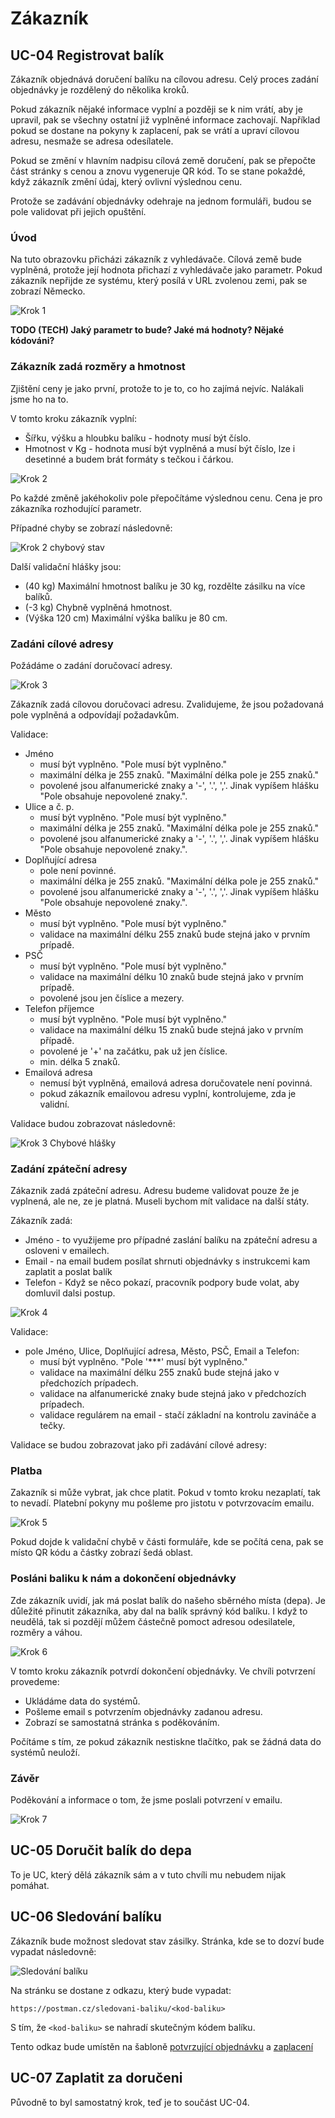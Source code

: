 # Zákazník
## UC-04 Registrovat balík

Zákazník objednává doručení balíku na cílovou adresu. Celý proces zadání objednávky je rozdělený do několika kroků.

Pokud zákazník nějaké informace vyplní a později se k nim vrátí, aby je upravil, pak se všechny ostatní již vyplněné informace zachovají. Například pokud se dostane na pokyny k zaplacení, pak se vrátí a upraví cílovou adresu, nesmaže se adresa odesílatele.

Pokud se změní v hlavním nadpisu cílová země doručení, pak se přepočte část stránky s cenou a znovu vygeneruje QR kód. To se stane pokaždé, když zákazník změní údaj, který ovlivní výslednou cenu.

Protože se zadávání objednávky odehraje na jednom formuláři, budou se pole validovat při jejich opuštění.

### Úvod

Na tuto obrazovku přicházi zákazník z vyhledávače. Cílová země bude vyplněná, protože její hodnota přichazí z vyhledávače jako parametr. Pokud zákazník nepřijde ze systému, který posílá v URL zvolenou zemi, pak se zobrazí Německo.

![Krok 1](./imgs/krok-1.png "Krok 1")

**TODO (TECH) Jaký parametr to bude? Jaké má hodnoty? Nějaké kódováni?**

### Zákazník zadá rozměry a hmotnost

Zjištění ceny je jako první, protože to je to, co ho zajímá nejvíc. Nalákali jsme ho na to.

V tomto kroku zákazník vyplní:

* Šířku, výšku a hloubku balíku - hodnoty musí být číslo.
* Hmotnost v Kg - hodnota musí být vyplněná a musí být číslo, lze i desetinné a budem brát formáty s tečkou i čárkou.

![Krok 2](./imgs/krok-2.png "Krok 2")

Po každé změně jakéhokoliv pole přepočítáme výslednou cenu. Cena je pro zákazníka rozhodující parametr.

Případné chyby se zobrazí následovně:

![Krok 2 chybový stav](./imgs/krok-2-err.png "Krok 2 chybový stav")

Další validační hlášky jsou:

* (40 kg) Maximální hmotnost balíku je 30 kg, rozdělte zásilku na více balíků.
* (-3 kg) Chybně vyplněná hmotnost.
* (Výška 120 cm) Maximální výška balíku je 80 cm.

### Zadáni cílové adresy

Požádáme o zadání doručovací adresy.

![Krok 3](./imgs/krok-3.png "Krok 3")

Zákazník zadá cílovou doručovaci adresu. Zvalidujeme, že jsou požadovaná pole vyplněná a odpovídají požadavkům.

Validace:

* Jméno
    * musí být vyplněno. "Pole musí být vyplněno."
    * maximální délka je 255 znaků. "Maximální délka pole je 255 znaků."
    * povolené jsou alfanumerické znaky a '-', '.', ','. Jinak vypíšem hlášku "Pole obsahuje nepovolené znaky.".
* Ulice a č. p.
    * musí být vyplněno. "Pole musí být vyplněno."
    * maximální délka je 255 znaků. "Maximální délka pole je 255 znaků."
    * povolené jsou alfanumerické znaky a '-', '.', ','. Jinak vypíšem hlášku "Pole obsahuje nepovolené znaky.".
* Doplňující adresa
    * pole není povinné.
    * maximální délka je 255 znaků. "Maximální délka pole je 255 znaků."
    * povolené jsou alfanumerické znaky a '-', '.', ','. Jinak vypíšem hlášku "Pole obsahuje nepovolené znaky.".
* Město
    * musí být vyplněno. "Pole musí být vyplněno."
    * validace na maximální délku 255 znaků bude stejná jako v prvním prípadě.
* PSČ
    * musí být vyplněno. "Pole musí být vyplněno."
    * validace na maximální délku 10 znaků bude stejná jako v prvním prípadě.
    * povolené jsou jen číslice a mezery.
* Telefon příjemce
    * musí být vyplněno. "Pole musí být vyplněno."
    * validace na maximální délku 15 znaků bude stejná jako v prvním případě.
    * povolené je '+' na začátku, pak už jen číslice.
    * min. délka 5 znaků.
* Emailová adresa
    * nemusí být vyplněná, emailová adresa doručovatele není povinná.
    * pokud zákazník emailovou adresu vyplní, kontrolujeme, zda je validní.

Validace budou zobrazovat následovně:

![Krok 3 Chybové hlášky](./imgs/krok-3-err.png "Krok 3 Chybové hlášky")

### Zadání zpáteční adresy

Zákaznik zadá zpáteční adresu. Adresu budeme validovat pouze že je vyplnená, ale ne, ze je platná. Museli bychom mít validace na další státy.

Zákazník zadá:

* Jméno - to využijeme pro případné zaslání balíku na zpáteční adresu a osloveni v emailech.
* Email - na email budem posílat shrnuti objednávky s instrukcemi kam zaplatit a poslat balík
* Telefon - Když se něco pokazí, pracovník podpory bude volat, aby domluvil dalsi postup.

![Krok 4](./imgs/krok-4.png "Krok 4")

Validace:

* pole Jméno, Ulice, Doplňující adresa, Město, PSČ, Email a Telefon:
    * musí být vyplněno. "Pole '***' musí být vyplněno."
    * validace na maximální délku 255 znaků bude stejná jako v předchozích prípadech.
    * validace na alfanumerické znaky bude stejná jako v předchozích prípadech.
    * validace regulárem na email - stačí základní na kontrolu zavináče a tečky.

Validace se budou zobrazovat jako při zadávání cílové adresy:

### Platba

Zakazník si může vybrat, jak chce platit. Pokud v tomto kroku nezaplatí, tak to nevadí. Platební pokyny mu pošleme pro jistotu v potvrzovacím emailu.

![Krok 5](./imgs/krok-5.png "Krok 5")

Pokud dojde k validační chybě v části formuláře, kde se počítá cena, pak se místo QR kódu a částky zobrazí šedá oblast.

### Posláni baliku k nám a dokončení objednávky

Zde zákazník uvidí, jak má poslat balík do našeho sběrného místa (depa). Je důležité přinutit zákazníka, aby dal na balík správný kód balíku. I když to neudělá, tak si pozdějí můžem částečně pomoct adresou odesilatele, rozměry a váhou.

![Krok 6](./imgs/krok-6.png "Krok 6")

V tomto kroku zákazník potvrdí dokončení objednávky. Ve chvíli potvrzení provedeme:

* Ukládáme data do systémů.
* Pošleme email s potvrzením objednávky zadanou adresu.
* Zobrazí se samostatná stránka s poděkováním.

Počítáme s tím, ze pokud zákazník nestiskne tlačítko, pak se žádná data do systémů neuloží.

### Závěr

Poděkování a informace o tom, že jsme poslali potvrzení v emailu.

![Krok 7](./imgs/krok-7.png "Krok 7")

## <a name="uc-05"></a>UC-05 Doručit balík do depa

To je UC, který dělá zákazník sám a v tuto chvíli mu nebudem nijak pomáhat.

## <a name="uc-06"></a>UC-06 Sledování balíku

Zákazník bude možnost sledovat stav zásilky. Stránka, kde se to dozví bude vypadat následovně:

![Sledování balíku](./imgs/uc-06-1.png "Sledování balíku")

Na stránku se dostane z odkazu, který bude vypadat:

```
https://postman.cz/sledovani-baliku/<kod-baliku>
```
S tím, že ``<kod-baliku>`` se nahradí skutečným kódem balíku.

Tento odkaz bude umístěn na šabloně [potvrzující objednávku](../templates/#T-01 "šablona potvrzující objednávku") a [zaplacení](../templates/#T-02 "šablona potvrzující zaplacení")

## <a name="uc-07"></a>UC-07 Zaplatit za doručeni

Původně to byl samostatný krok, teď je to součást UC-04.
